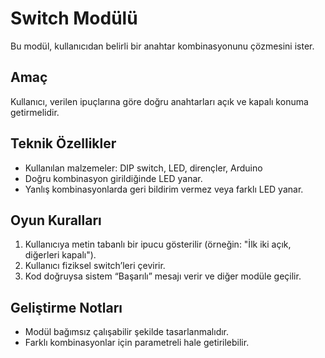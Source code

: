 # Switch Modülü

Bu modül, kullanıcıdan belirli bir anahtar kombinasyonunu çözmesini ister.

## Amaç

Kullanıcı, verilen ipuçlarına göre doğru anahtarları açık ve kapalı konuma getirmelidir.

## Teknik Özellikler

- Kullanılan malzemeler: DIP switch, LED, dirençler, Arduino
- Doğru kombinasyon girildiğinde LED yanar.
- Yanlış kombinasyonlarda geri bildirim vermez veya farklı LED yanar.

## Oyun Kuralları

1. Kullanıcıya metin tabanlı bir ipucu gösterilir (örneğin: "İlk iki açık, diğerleri kapalı").
2. Kullanıcı fiziksel switch’leri çevirir.
3. Kod doğruysa sistem “Başarılı” mesajı verir ve diğer modüle geçilir.

## Geliştirme Notları

- Modül bağımsız çalışabilir şekilde tasarlanmalıdır.
- Farklı kombinasyonlar için parametreli hale getirilebilir.
